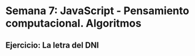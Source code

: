 <div style="page-break-after: always; visibility: hidden; display:none"> 
\pagebreak 
</div>

# Semana 7: JavaScript - Pensamiento computacional. Algoritmos

## Ejercicio: La letra del DNI

